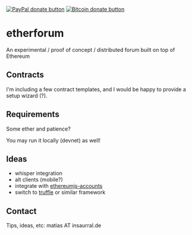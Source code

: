 <span class="badge-paypal"><a href="http://paypal.me/matiasinsaurralde" title="Donate to this project using Paypal"><img src="https://img.shields.io/badge/paypal-donate-yellow.svg" alt="PayPal donate button" /></a></span>
<span class="badge-bitcoin"><a href="http://coinbase.com/matiasbaruch" title="Donate once-off to this project using Bitcoin"><img src="https://img.shields.io/badge/bitcoin-donate-yellow.svg" alt="Bitcoin donate button" /></a></span>

# etherforum

An experimental / proof of concept / distributed forum built on top of Ethereum

## Contracts

I'm including a few contract templates, and I would be happy to provide a setup wizard (?).

## Requirements

Some ether and patience?

You may run it locally (devnet) as well!

## Ideas

* whisper integration
* alt clients (mobile?)
* integrate with [ethereumjs-accounts](https://github.com/SilentCicero/ethereumjs-accounts)
* switch to [truffle](https://github.com/ConsenSys/truffle) or similar framework

## Contact

Tips, ideas, etc: matias AT insaurral.de
